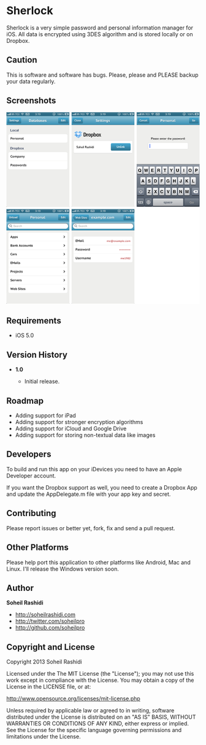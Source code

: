 # Sherlock
Sherlock is a very simple password and personal information manager for iOS. All data is encrypted using 3DES algorithm and is stored locally or on Dropbox.

## Caution
This is software and software has bugs. Please, please and PLEASE backup your data regularly.

## Screenshots
![Screenshots](/Screenshots.png)

## Requirements
+ iOS 5.0

## Version History
+ **1.0**

	+ Initial release.

## Roadmap
+ Adding support for iPad
+ Adding support for stronger encryption algorithms
+ Adding support for iCloud and Google Drive
+ Adding support for storing non-textual data like images

## Developers
To build and run this app on your iDevices you need to have an Apple Developer account.

If you want the Dropbox support as well, you need to create a Dropbox App and update the AppDelegate.m file with your app key and secret.

## Contributing
Please report issues or better yet, fork, fix and send a pull request.

## Other Platforms
Please help port this application to other platforms like Android, Mac and Linux. I'll release the Windows version soon.

## Author
**Soheil Rashidi**

+ http://soheilrashidi.com
+ http://twitter.com/soheilpro
+ http://github.com/soheilpro

## Copyright and License
Copyright 2013 Soheil Rashidi

Licensed under the The MIT License (the "License");
you may not use this work except in compliance with the License.
You may obtain a copy of the License in the LICENSE file, or at:

http://www.opensource.org/licenses/mit-license.php

Unless required by applicable law or agreed to in writing, software
distributed under the License is distributed on an "AS IS" BASIS,
WITHOUT WARRANTIES OR CONDITIONS OF ANY KIND, either express or implied.
See the License for the specific language governing permissions and
limitations under the License.
